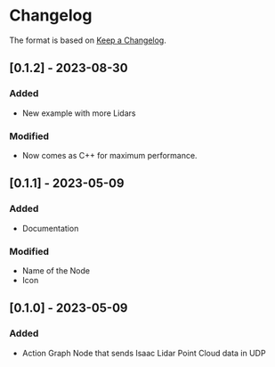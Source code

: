 # Changelog

The format is based on [Keep a Changelog](https://keepachangelog.com/en/1.0.0/).

## [0.1.2] - 2023-08-30
### Added
- New example with more Lidars
### Modified
- Now comes as C++ for maximum performance.

## [0.1.1] - 2023-05-09

### Added
- Documentation 
### Modified
- Name of the Node
- Icon


## [0.1.0] - 2023-05-09

### Added
- Action Graph Node that sends Isaac Lidar Point Cloud data in UDP
